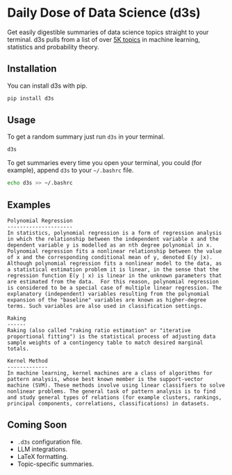 # Daily Dose of Data Science (d3s)

Get easily digestible summaries of data science topics straight to your terminal. d3s pulls from a list of over [5K topics](https://github.com/oelin/d3s-topics) in machine learning, statistics and probability theory. 

## Installation

You can install d3s with pip.

```sh
pip install d3s
```

## Usage

To get a random summary just run `d3s` in your terminal.

```sh
d3s
```

To get summaries every time you open your terminal, you could (for example), append `d3s` to your `~/.bashrc` file.

```sh
echo d3s >> ~/.bashrc
```

## Examples

```
Polynomial Regression
---------------------
In statistics, polynomial regression is a form of regression analysis
in which the relationship between the independent variable x and the
dependent variable y is modelled as an nth degree polynomial in x.
Polynomial regression fits a nonlinear relationship between the value
of x and the corresponding conditional mean of y, denoted E(y |x).
Although polynomial regression fits a nonlinear model to the data, as
a statistical estimation problem it is linear, in the sense that the
regression function E(y | x) is linear in the unknown parameters that
are estimated from the data.  For this reason, polynomial regression
is considered to be a special case of multiple linear regression. The
explanatory (independent) variables resulting from the polynomial
expansion of the "baseline" variables are known as higher-degree
terms. Such variables are also used in classification settings.
```

```
Raking
------
Raking (also called "raking ratio estimation" or "iterative
proportional fitting") is the statistical process of adjusting data
sample weights of a contingency table to match desired marginal
totals.
```

```
Kernel Method
-------------
In machine learning, kernel machines are a class of algorithms for
pattern analysis, whose best known member is the support-vector
machine (SVM). These methods involve using linear classifiers to solve
nonlinear problems. The general task of pattern analysis is to find
and study general types of relations (for example clusters, rankings,
principal components, correlations, classifications) in datasets.
```


## Coming Soon

* `.d3s` configuration file.
* LLM integrations.
* LaTeX formatting.
* Topic-specific summaries.
